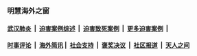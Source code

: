
### 明慧海外之窗

####  [武汉肺炎](indexes/365.md?t=07130800) &nbsp;|&nbsp;  [迫害案例综述](indexes/328.md?t=07130800) &nbsp;|&nbsp; [迫害致死案例](indexes/277.md?t=07130800)  &nbsp;|&nbsp; [更多迫害案例](indexes/81.md?t=07130800)  &nbsp;|&nbsp; 
####  [时事评论](indexes/19.md?t=07130800) &nbsp;|&nbsp; [海外简讯](indexes/245.md?t=07130800)&nbsp;|&nbsp;  [社会支持](indexes/140.md?t=07130800) &nbsp;|&nbsp; [褒奖决议](indexes/282.md?t=07130800) &nbsp;|&nbsp; [社区报道](indexes/91.md?t=07130800)  &nbsp;|&nbsp; [天人之间](indexes/78.md?t=07130800) 

